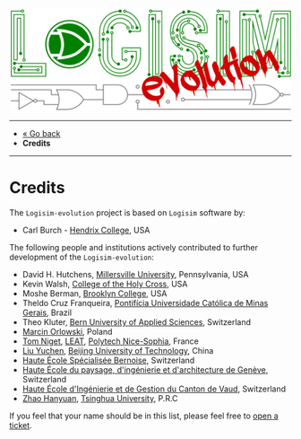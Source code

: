 [![Logisim-evolution](img/logisim-evolution-logo.png)](https://github.com/logisim-evolution/logisim-evolution)

---

* [« Go back](../README.md)
* **Credits**

---

# Credits #

The `Logisim-evolution` project is based on `Logisim` software by:

* Carl Burch - [Hendrix College](https://www.hendrix.edu/), USA

The following people and institutions actively contributed to further development of the `Logisim-evolution`:

* David H. Hutchens, [Millersville University](https://www.millersville.edu/), Pennsylvania, USA
* Kevin Walsh, [College of the Holy Cross](http://www.holycross.edu/), USA
* Moshe Berman, [Brooklyn College](http://www.brooklyn.cuny.edu/), USA
* Theldo Cruz Franqueira,
  [Pontifícia Universidade Católica de Minas Gerais](https://www.pucminas.br/destaques/Paginas/default.aspx), Brazil
* Theo Kluter, [Bern University of Applied Sciences](http://www.microlab.ch/), Switzerland
* [Marcin Orlowski](http://MarcinOrlowski.com/), Poland
* [Tom Niget](https://github.com/zdimension/), [LEAT](https://leat.univ-cotedazur.fr/),
  [Polytech Nice-Sophia](https://polytech.univ-cotedazur.fr/), France
* [Liu Yuchen](https://github.com/smallg0at),
  [Beijing University of Technology](https://www.bjut.edu.cn/), China
* [Haute École Spécialisée Bernoise](http://www.bfh.ch/), Switzerland
* [Haute École du paysage, d'ingénierie et d'architecture de Genève](http://hepia.hesge.ch/), Switzerland
* [Haute École d'Ingénierie et de Gestion du Canton de Vaud](http://www.heig-vd.ch/), Switzerland
* [Zhao Hanyuan](https://github.com/gtxzsxxk),
  [Tsinghua University](https://www.tsinghua.edu.cn/), P.R.C

If you feel that your name should be in this list, please feel free
to [open a ticket](https://github.com/logisim-evolution/logisim-evolution/issues).
